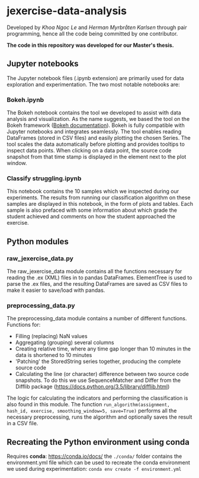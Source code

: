 # jexercise-data-analysis

Developed by *Khoa Ngoc Le* and *Herman Myrbråten Karlsen* through pair programming, hence all the code being committed by one contributor.

**The code in this repository was developed for our Master's thesis.**

## Jupyter notebooks
The Jupyter notebook files (.ipynb extension) are primarily used for data exploration and experimentation.
The two most notable notebooks are:

### Bokeh.ipynb
The Bokeh notebook contains the tool we developed to assist with data analysis and visualization. As the name suggests,
we based the tool on the Bokeh framework ([Bokeh documentation](https://bokeh.pydata.org/en/latest/)). Bokeh is fully compatible
with Jupyter notebooks and integrates seamlessly. The tool enables reading DataFrames (stored in CSV files) and easily plotting the
chosen Series. The tool scales the data automatically before plotting and provides tooltips to inspect data points.
When clicking on a data point, the source code snapshot from that time stamp is displayed in the element next to the plot window.

### Classify struggling.ipynb
This notebook contains the 10 samples which we inspected during our experiments. The results from running our classification algorithm
on these samples are displayed in this notebook, in the form of plots and tables. Each sample is also prefaced with some information about
which grade the student achieved and comments on how the student approached the exercise.

## Python modules

### raw_jexercise_data.py
The raw_jexercise_data module contains all the functions necessary for reading the .ex (XML) files in to pandas DataFrames.
ElementTree is used to parse the .ex files, and the resulting DataFrames are saved as CSV files to make it easier to save/load with pandas.

### preprocessing_data.py
The preprocessing_data module contains a number of different functions. Functions for:

- Filling (replacing) NaN values
- Aggregating (grouping) several columns
- Creating relative time, where any time gap longer than 10 minutes in the data is shortened to 10 minutes
- 'Patching' the StoredString series together, producing the complete source code
- Calculating the line (or character) difference between two source code snapshots. To do this we use SequenceMatcher and Differ from the
Difflib package (https://docs.python.org/3.5/library/difflib.html)

The logic for calculating the indicators and performing the classification is also found in this module.
The function `run_algorithm(assignment, hash_id, exercise, smoothing_window=5, save=True)` performs all the necessary preprocessing,
runs the algorithm and optionally saves the result in a CSV file.

## Recreating the Python environment using conda
Requires **conda**: https://conda.io/docs/
the `./conda/` folder contains the environment.yml file which can be used to recreate the conda environment we used during experimentation:
`conda env create -f environment.yml`